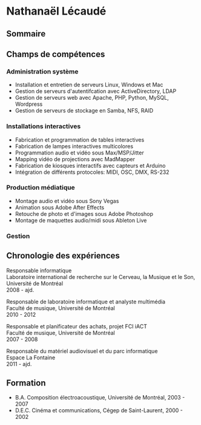 # Nathanaël Lécaudé

## Sommaire

## Champs de compétences

### Administration système
- Installation et entretien de serveurs Linux, Windows et Mac
- Gestion de serveurs d'autentifcation avec ActiveDirectory, LDAP
- Gestion de serveurs web avec Apache, PHP, Python, MySQL, Wordpress
- Gestion de serveurs de stockage en Samba, NFS, RAID

### Installations interactives
- Fabrication et programmation de tables interactives
- Fabrication de lampes interactives multicolores
- Programmation audio et vidéo sous Max/MSP/Jitter
- Mapping vidéo de projections avec MadMapper
- Fabrication de kiosques interactifs avec capteurs et Arduino
- Intégration de différents protocoles: MIDI, OSC, DMX, RS-232

### Production médiatique
- Montage audio et vidéo sous Sony Vegas
- Animation sous Adobe After Effects
- Retouche de photo et d'images sous Adobe Photoshop
- Montage de maquettes audio/midi sous Ableton Live

### Gestion

## Chronologie des expériences

Responsable informatique  
Laboratoire international de recherche sur le Cerveau, la Musique et le Son, Université de Montréal  
2008 - ajd.

Responsable de laboratoire informatique et analyste multimédia  
Faculté de musique, Université de Montréal  
2010 - 2012

Responsable et planificateur des achats, projet FCI iACT  
Faculté de musique, Université de Montréal  
2007 - 2008

Responsable du matériel audiovisuel et du parc informatique  
Espace La Fontaine  
2011 - ajd.

## Formation

- B.A. Composition électroacoustique, Université de Montréal, 2003 - 2007
- D.E.C. Cinéma et communications, Cégep de Saint-Laurent, 2000 - 2002